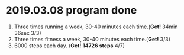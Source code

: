 # 2019.03.08 program done


 
1. Three times running a week, 30-40 minutes each time.(**Get!** 34min 36sec 3/3)
2. Three times fitness a week, 30-40 minutes each time.(**Get!** 3/3)
3. 6000 steps each day. (**Get!** **14726 steps** 4/7)
